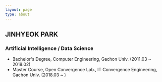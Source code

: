 ```yaml
---
layout: page
type: about
---
```


## JINHYEOK PARK
### Artificial Intelligence / Data Science
* Bachelor's Degree, Computer Engineering, Gachon Univ. (2011.03 ~ 2018.02)
* Master Course, Open Convergence Lab., IT Convergence Engineering, Gachon Univ. (2018.03 ~ )





